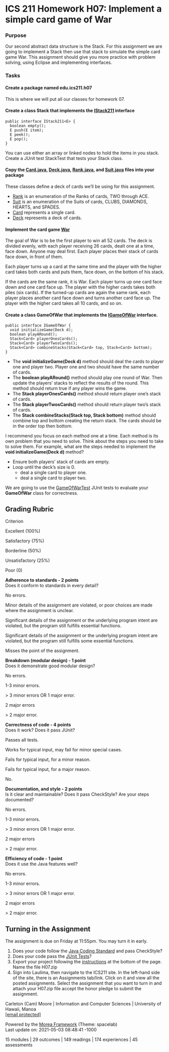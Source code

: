 ICS 211 Homework H07: Implement a simple card game of War
=========================================================

### Purpose

Our second abstract data structure is the Stack. For this assignment we are going to implement a Stack then use that stack to simulate the simple card game War. This assignment should give you more practice with problem solving, using Eclipse and implementing interfaces.

### Tasks

#### Create a package named edu.ics211.h07

This is where we will put all our classes for homework 07.

#### Create a class Stack<E> that implements the [IStack211<E>](IStack211.java) interface

    public interface IStack211<E> {
      boolean empty();
      E push(E item);
      E peek();
      E pop();
    }

You can use either an array or linked nodes to hold the items in you stack. Create a JUnit test StackTest that tests your Stack class.

#### Copy the [Card.java](Card.java), [Deck.java](Deck.java), [Rank.java](Rank.java), and [Suit.java](Suit.java) files into your package

These classes define a deck of cards we’ll be using for this assignment.

*   [Rank](Rank.java) is an enumeration of the Ranks of cards, TWO through ACE.
*   [Suit](Suit.java) is an enumeration of the Suits of cards, CLUBS, DIAMONDS, HEARTS, and SPADES.
*   [Card](Card.java) represents a single card.
*   [Deck](Deck.java) represents a deck of cards.

#### Implement the card game [War](https://bicyclecards.com/how-to-play/war/)

The goal of War is to be the first player to win all 52 cards. The deck is divided evenly, with each player receiving 26 cards, dealt one at a time, face down. Anyone may deal first. Each player places their stack of cards face down, in front of them.

Each player turns up a card at the same time and the player with the higher card takes both cards and puts them, face down, on the bottom of his stack.

If the cards are the same rank, it is War. Each player turns up one card face down and one card face up. The player with the higher cards takes both piles (six cards). If the turned-up cards are again the same rank, each player places another card face down and turns another card face up. The player with the higher card takes all 10 cards, and so on.

#### Create a class GameOfWar that implements the [IGameOfWar](IGameOfWar.java) interface.

    public interface IGameOfWar {
      void initializeGame(Deck d);
      boolean playARound();
      Stack<Card> playerOnesCards();
      Stack<Card> playerTwosCards();
      Stack<Card> combineStacks(Stack<Card> top, Stack<Card> bottom);
    }

*   The **void initializeGame(Deck d)** method should deal the cards to player one and player two. Player one and two should have the same number of cards.
*   The **boolean playARound()** method should play one round of War. Then update the players’ stacks to reflect the results of the round. This method should return true if any player wins the game.
*   The **Stack<Card> playerOnesCards()** method should return player one’s stack of cards.
*   The **Stack<Card> playerTwosCards()** method should return player two’s stack of cards.
*   The **Stack<Card> combineStacks(Stack<Card> top, Stack<Card> bottom)** method should combine top and bottom creating the return stack. The cards should be in the order top then bottom.

I recommend you focus on each method one at a time. Each method is its own problem that you need to solve. Think about the steps you need to take to solve them. For example, what are the steps needed to implement the **void initializeGame(Deck d)** method?

*   Ensure both players’ stack of cards are empty.
*   Loop until the deck’s size is 0.
    *   deal a single card to player one.
    *   deal a single card to player two.

We are going to use the [GameOfWarTest](GameOfWarTest.java) JUnit tests to evaluate your **GameOfWar** class for correctness.

Grading Rubric
--------------

Criterion

Excellent (100%)

Satisfactory (75%)

Borderline (50%)

Unsatisfactory (25%)

Poor (0)

**Adherence to standards - 2 points**  
Does it conform to standards in every detail?

No errors.

Minor details of the assignment are violated, or poor choices are made where the assignment is unclear.

Significant details of the assignment or the underlying program intent are violated, but the program still fulfills essential functions.

Significant details of the assignment or the underlying program intent are violated, but the program still fulfills some essential functions.

Misses the point of the assignment.

**Breakdown (modular design) - 1 point**  
Does it demonstrate good modular design?

No errors.

1-3 minor errors.

\> 3 minor errors OR 1 major error.

2 major errors

\> 2 major error.

**Correctness of code - 4 points**  
Does it work? Does it pass JUnit?

Passes all tests.

Works for typical input, may fail for minor special cases.

Fails for typical input, for a minor reason.

Fails for typical input, for a major reason.

No.

**Documentation, and style - 2 points**  
Is it clear and maintainable? Does it pass CheckStyle? Are your steps documented?

No errors.

1-3 minor errors.

\> 3 minor errors OR 1 major error.

2 major errors

\> 2 major error.

**Efficiency of code - 1 point**  
Does it use the Java features well?

No errors.

1-3 minor errors.

\> 3 minor errors OR 1 major error.

2 major errors

\> 2 major error.

Turning in the Assignment
-------------------------

The assignment is due on Friday at 11:55pm. You may turn it in early.

1.  Does your code follow the [Java Coding Standard](/morea/010.introduction/reading-java-coding-standard.html) and pass CheckStyle?
2.  Does your code pass the [JUnit Tests](GameOfWarTest.java)?
3.  Export your project following the [instructions](../030.oop/experience-H02-clouds#turning-in-the-assignment) at the bottom of the page. Name the file H07.zip
4.  Sign into Laulima, then navigate to the ICS211 site. In the left-hand side of the site, there is an Assignments tab/link. Click on it and view all the posted assignments. Select the assignment that you want to turn in and attach your H07.zip file accept the honor pledge to submit the assignment.

Carleton (Cam) Moore | Information and Computer Sciences | University of Hawaii, Manoa  
[\[email protected\]](/cdn-cgi/l/email-protection#2d4e4042425f486d454c5a4c444403484958)  

Powered by the [Morea Framework](https://morea-framework.github.io/) (Theme: spacelab)  
Last update on: 2021-05-03 08:48:41 -1000

15 modules | 29 outcomes | 149 readings | 174 experiences | 45 assessments

